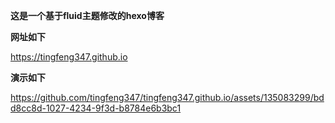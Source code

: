 **这是一个基于fluid主题修改的hexo博客**

**网址如下**

https://tingfeng347.github.io

**演示如下**

https://github.com/tingfeng347/tingfeng347.github.io/assets/135083299/bdd8cc8d-1027-4234-9f3d-b8784e6b3bc1


